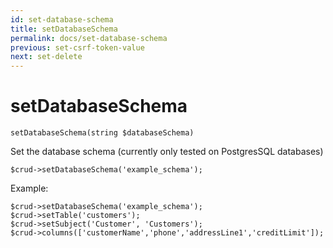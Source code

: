 ```yaml
---
id: set-database-schema
title: setDatabaseSchema
permalink: docs/set-database-schema
previous: set-csrf-token-value
next: set-delete
---
```


# setDatabaseSchema


<pre><code class="language-php">setDatabaseSchema(string $databaseSchema)</code></pre>
Set the database schema (currently only tested on PostgresSQL databases)

<pre><code class="language-php">$crud->setDatabaseSchema('example_schema');</code></pre>

Example:

<pre><code class="language-php">$crud->setDatabaseSchema('example_schema');
$crud->setTable('customers');
$crud->setSubject('Customer', 'Customers');
$crud->columns(['customerName','phone','addressLine1','creditLimit']);</code></pre>